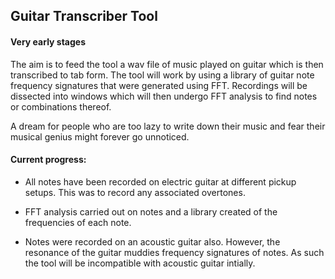 ## Guitar Transcriber Tool

#### Very early stages

The aim is to feed the tool a wav file of music played on guitar which is then
transcribed to tab form. The tool will work by using a library of guitar note frequency signatures that were generated using FFT. 
Recordings will be dissected into windows which will then undergo FFT analysis to find notes or combinations thereof.

A dream for people who are too lazy to write down their music and fear their musical genius might forever go unnoticed.

#### Current progress:

- All notes have been recorded on electric guitar at different pickup setups. This was to record any associated overtones.

- FFT analysis carried out on notes and a library created of the frequencies of each note. 

- Notes were recorded on an acoustic guitar also. However, the resonance of the guitar muddies frequency signatures of notes. 
As such the tool will be incompatible with acoustic guitar intially.
